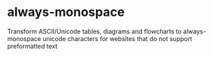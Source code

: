 # always-monospace
Transform ASCII/Unicode tables, diagrams and flowcharts to always-monospace unicode characters for websites that do not support preformatted text
